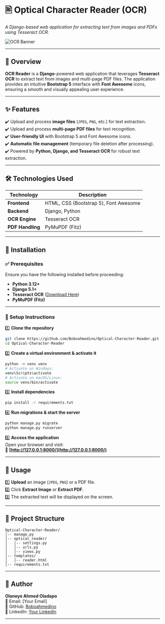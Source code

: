 # 🖹 Optical Character Reader (OCR)  
_A Django-based web application for extracting text from images and PDFs using Tesseract OCR._

![OCR Banner](https://via.placeholder.com/1200x400?text=Optical+Character+Reader)  

---

## 🚀 Overview  
**OCR Reader** is a **Django**-powered web application that leverages **Tesseract OCR** to extract text from images and multi-page PDF files. The application provides an intuitive **Bootstrap 5** interface with **Font Awesome** icons, ensuring a smooth and visually appealing user experience.

---

## ✨ Features  
✔️ Upload and process **image files** (`JPEG`, `PNG`, etc.) for text extraction.  
✔️ Upload and process **multi-page PDF files** for text recognition.  
✔️ **User-friendly UI** with Bootstrap 5 and Font Awesome icons.  
✔️ **Automatic file management** (temporary file deletion after processing).  
✔️ Powered by **Python, Django, and Tesseract OCR** for robust text extraction.  

---

## 🛠️ Technologies Used  
| **Technology**   | **Description** |
|-----------------|---------------|
| **Frontend**   | HTML, CSS (Bootstrap 5), Font Awesome |
| **Backend**    | Django, Python |
| **OCR Engine** | Tesseract OCR |
| **PDF Handling** | PyMuPDF (Fitz) |

---

## 🔧 Installation  

### ✅ Prerequisites  
Ensure you have the following installed before proceeding:  
- **Python 3.12+**  
- **Django 5.1+**  
- **Tesseract OCR** ([Download Here](https://github.com/UB-Mannheim/tesseract/wiki))  
- **PyMuPDF (Fitz)**  

---

### 📌 Setup Instructions  

1️⃣ **Clone the repository**  
```sh
git clone https://github.com/Boboahmedino/Optical-Character-Reader.git
cd Optical-Character-Reader
```

2️⃣ **Create a virtual environment & activate it**  
```sh
python -m venv venv
# Activate on Windows:
venv\Scripts\activate
# Activate on macOS/Linux:
source venv/bin/activate
```

3️⃣ **Install dependencies**  
```sh
pip install -r requirements.txt
```

4️⃣ **Run migrations & start the server**  
```sh
python manage.py migrate
python manage.py runserver
```

5️⃣ **Access the application**  
Open your browser and visit:  
🔗 **[http://127.0.0.1:8000/](http://127.0.0.1:8000/)**  

---

## 🎯 Usage  

1️⃣ **Upload** an image (`JPEG`, `PNG`) or a PDF file.  
2️⃣ Click **Extract Image** or **Extract PDF**.  
3️⃣ The extracted text will be displayed on the screen.  

---

## 📁 Project Structure  
```plaintext
Optical-Character-Reader/
│-- manage.py
│-- optical_reader/
│   │-- settings.py
│   │-- urls.py
│   │-- views.py
│-- templates/
│   │-- reader.html
│-- requirements.txt
```

---

## 👤 Author  
**Olaneye Ahmed Oladapo**  
📧 Email: [Your Email]  
🔗 GitHub: [Boboahmedino](https://github.com/Boboahmedino)  
🔗 LinkedIn: [Your LinkedIn](https://www.linkedin.com/in/olaneye/)  

---
